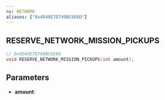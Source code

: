 ```yaml
---
ns: NETWORK
aliases: ["0x4D40E7D749BC6E6D"]
---
```

## RESERVE_NETWORK_MISSION_PICKUPS

```c
// 0x4D40E7D749BC6E6D
void RESERVE_NETWORK_MISSION_PICKUPS(int amount);
```

## Parameters
* **amount**:
